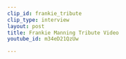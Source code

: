 ```yaml
---
clip_id: frankie_tribute
clip_type: interview
layout: post
title: Frankie Manning Tribute Video
youtube_id: m34eD21QzUw

---
```


